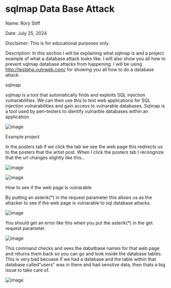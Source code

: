 # sqlmap Data Base Attack

Name: Rory Stiff


Date: July 25, 2024


Disclaimer: This is for educational purposes only.



Description: In this section I will be explaining what sqlmap is and a project example of what a database attack looks like. I will also show you all how to prevent sqlmap database attacks from happening. I will be using  http://testphp.vulnweb.com/ for showing you all how to do a
database attack.




sqlmap


sqlmap is a tool that automatically finds and exploits SQL injection vulnarabilities. We can then use this to test web applications for SQL injection vulnarabilities and gain access to vulnarable databases. Sqlmap is a  tool used by pen-testers to identify vulnarble databases within an application.



![image](https://github.com/user-attachments/assets/1a56f185-7260-44b7-9e13-0a3f5470452b)







Example project 



In the posters tab if we click the tab we see the web page this redirects us to the posters that the artist post. When I click the 
posters tab I recongnize that the url changes slightly like this...





![image](https://github.com/user-attachments/assets/c153cffd-171b-4165-82c9-182bcd50c677)



![image](https://github.com/user-attachments/assets/bc953466-f39a-46b7-8a12-0b141382ebd3)




How to see if the web page is vulnarable


By putting an asterik(*) in the request parameter this allows
us as the attacker to see if the web page is vulnarable to sql database
attacks.


![image](https://github.com/user-attachments/assets/9a4b8b50-d04e-4bfc-9304-99e516f46e5b)


You should get an error like this when you put
the asterik(*) in the get request parameter.


![image](https://github.com/user-attachments/assets/1b185833-dccb-4325-83bc-3804fe1aac7d)



This command checks and sees the dabatbase names for that web page 
and returns them back so you can go and look inside the database tables. This is very bad becuase if we had a database and the table within that database called"users" was in there and had sensitve data, then thats a big issue to take care of.


![image](https://github.com/user-attachments/assets/325b7f66-806e-4ceb-86ad-125937919a03)











































